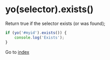 # yo(selector).exists()

Return true if the selector exists (or was found); 

```javascript
if (yo('#myid').exists()) {
    console.log('Exists');
}
```

Go to [index](index.md)